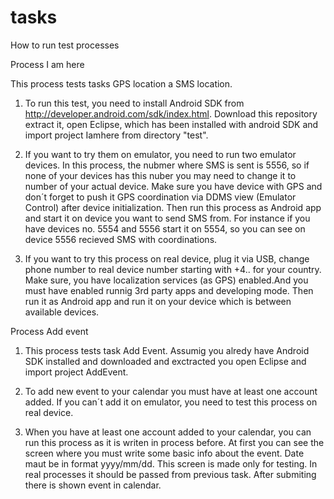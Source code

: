 tasks
=====
How to run test processes

Process I am here

  This process tests tasks GPS location a SMS location. 
  
  1. To run this test, you need to install Android SDK from http://developer.android.com/sdk/index.html. 
  Download this repository extract it, open Eclipse, which has been installed with android SDK and import project Iamhere from directory "test".
  
  2. If you want to try them on emulator, you need to run two emulator devices. In this process, the nubmer where SMS is sent is 5556, so if none of your devices has this nuber you may need to change it to number of your actual device.
  Make sure you have device with GPS and don´t forget to push it GPS coordination via DDMS view (Emulator Control) after device initialization.
  Then run this process as Android app and start it on device you want to send SMS from. For instance if you have devices no. 5554 and 5556 start it on 5554, so you can see on device 5556 recieved SMS with coordinations.
  
  3. If you want to try this process on real device, plug it via USB, change phone number to real device number starting with +4.. for your country.
  Make sure, you have localization services (as GPS) enabled.And you must have enabled runnig 3rd party apps and developing mode. 
  Then run it as Android app and run it on your device which is between available devices.
  
Process Add event

  1. This process tests task Add Event. Assumig you alredy have Android SDK installed and downloaded and exctracted you open Eclipse and import project AddEvent.
  
  2. To add new event to your calendar you must have at least one account added. If you can´t add it on emulator, you need to test this process on real device.
  
  3. When you have at least one account added to your calendar, you can run this process as it is writen in process before. 
  At first you can see the screen where you must write some basic info about the event. Date maut be in format yyyy/mm/dd. This screen is made only for testing.
  In real processes it should be passed from previous task.
  After submiting there is shown event in calendar.  
